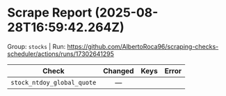 # Scrape Report (2025-08-28T16:59:42.264Z)

Group: `stocks`  |  Run: https://github.com/AlbertoRoca96/scraping-checks-scheduler/actions/runs/17302641295

| Check | Changed | Keys | Error |
|---|:---:|:--|:--|
| `stock_ntdoy_global_quote` | — |  |  |
